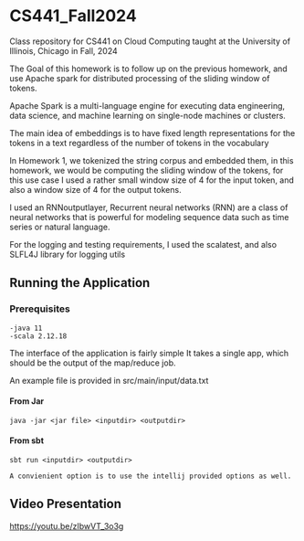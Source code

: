 # CS441_Fall2024
Class repository for CS441 on Cloud Computing taught at the University of Illinois, Chicago in Fall, 2024

The Goal of this homework is to follow up on the previous homework, and use Apache spark for distributed processing of the sliding window of tokens.

Apache Spark is a multi-language engine for executing data engineering, data science, and machine learning on single-node machines or clusters.

The main idea of embeddings is to have fixed length representations for the tokens in a text regardless of the number of tokens in the vocabulary

In Homework 1, we tokenized the string corpus and embedded them, in this homework, we would be computing the sliding window of the tokens, 
for this use case I used a rather small window size of 4 for the input token, and also a window size of 4 for the output tokens. 

I used an RNNoutputlayer, Recurrent neural networks (RNN) are a class of neural networks that is powerful for modeling sequence data such as time series or natural language.

For the logging and testing requirements, I used the scalatest, and also SLFL4J library for logging utils


## Running the Application


### Prerequisites
    -java 11
    -scala 2.12.18
    
The interface of the application is fairly simple 
It takes a single app, which should be the output of the map/reduce job.

An example file is provided in src/main/input/data.txt
#### From Jar
```java -jar <jar file> <inputdir> <outputdir> ```

#### From sbt
```sbt run <inputdir> <outputdir>```

    A convienient option is to use the intellij provided options as well.

## Video Presentation

https://youtu.be/zIbwVT_3o3g